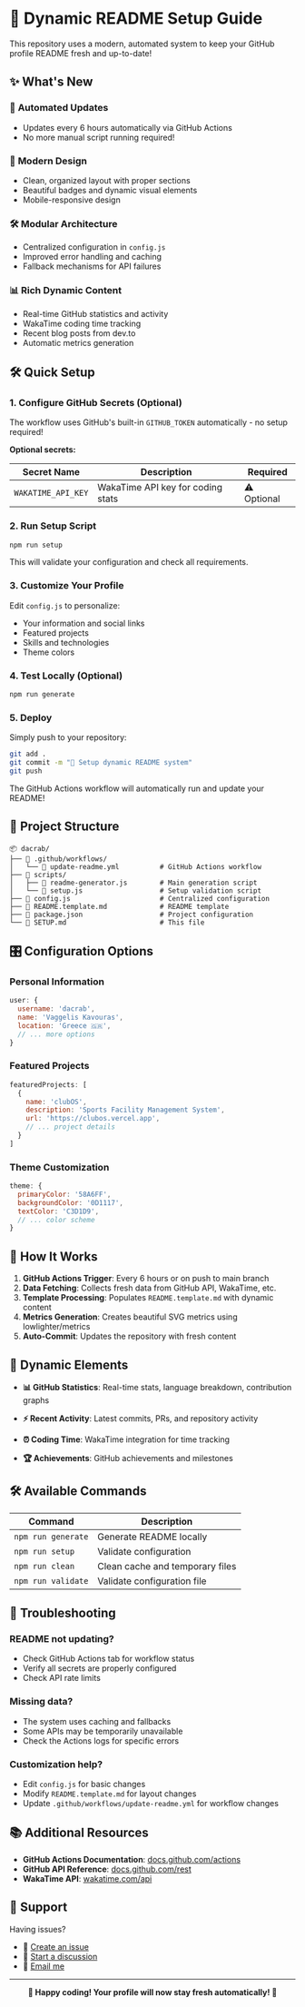 # 🚀 Dynamic README Setup Guide

This repository uses a modern, automated system to keep your GitHub profile README fresh and up-to-date!

## ✨ What's New

### 🔄 **Automated Updates**
- Updates every 6 hours automatically via GitHub Actions
- No more manual script running required!

### 🎨 **Modern Design**  
- Clean, organized layout with proper sections
- Beautiful badges and dynamic visual elements
- Mobile-responsive design

### 🛠️ **Modular Architecture**
- Centralized configuration in `config.js`
- Improved error handling and caching
- Fallback mechanisms for API failures

### 📊 **Rich Dynamic Content**
- Real-time GitHub statistics and activity
- WakaTime coding time tracking
- Recent blog posts from dev.to
- Automatic metrics generation

## 🛠️ Quick Setup

### 1. **Configure GitHub Secrets (Optional)**

The workflow uses GitHub's built-in `GITHUB_TOKEN` automatically - no setup required! 

**Optional secrets:**

| Secret Name | Description | Required |
|-------------|-------------|----------|
| `WAKATIME_API_KEY` | WakaTime API key for coding stats | ⚠️ Optional |

### 2. **Run Setup Script**

```bash
npm run setup
```

This will validate your configuration and check all requirements.

### 3. **Customize Your Profile**

Edit `config.js` to personalize:
- Your information and social links
- Featured projects
- Skills and technologies
- Theme colors

### 4. **Test Locally** (Optional)

```bash
npm run generate
```

### 5. **Deploy**

Simply push to your repository:

```bash
git add .
git commit -m "🚀 Setup dynamic README system"
git push
```

The GitHub Actions workflow will automatically run and update your README!

## 📁 Project Structure

```
📦 dacrab/
├── 📁 .github/workflows/
│   └── 📄 update-readme.yml          # GitHub Actions workflow
├── 📁 scripts/
│   ├── 📄 readme-generator.js        # Main generation script
│   └── 📄 setup.js                   # Setup validation script
├── 📄 config.js                      # Centralized configuration
├── 📄 README.template.md             # README template
├── 📄 package.json                   # Project configuration
└── 📄 SETUP.md                       # This file
```

## 🎛️ Configuration Options

### **Personal Information**
```javascript
user: {
  username: 'dacrab',
  name: 'Vaggelis Kavouras',
  location: 'Greece 🇬🇷',
  // ... more options
}
```

### **Featured Projects**  
```javascript
featuredProjects: [
  {
    name: 'clubOS',
    description: 'Sports Facility Management System',
    url: 'https://clubos.vercel.app',
    // ... project details
  }
]
```

### **Theme Customization**
```javascript
theme: {
  primaryColor: '58A6FF',
  backgroundColor: '0D1117',
  textColor: 'C3D1D9',
  // ... color scheme
}
```

## 🔄 How It Works

1. **GitHub Actions Trigger**: Every 6 hours or on push to main branch
2. **Data Fetching**: Collects fresh data from GitHub API, WakaTime, etc.
3. **Template Processing**: Populates `README.template.md` with dynamic content
4. **Metrics Generation**: Creates beautiful SVG metrics using lowlighter/metrics
5. **Auto-Commit**: Updates the repository with fresh content

## 🎨 Dynamic Elements

- **📊 GitHub Statistics**: Real-time stats, language breakdown, contribution graphs
- **⚡ Recent Activity**: Latest commits, PRs, and repository activity

- **⏰ Coding Time**: WakaTime integration for time tracking
- **🏆 Achievements**: GitHub achievements and milestones

## 🛠️ Available Commands

| Command | Description |
|---------|-------------|
| `npm run generate` | Generate README locally |
| `npm run setup` | Validate configuration |
| `npm run clean` | Clean cache and temporary files |
| `npm run validate` | Validate configuration file |

## 🔧 Troubleshooting

### **README not updating?**
- Check GitHub Actions tab for workflow status
- Verify all secrets are properly configured
- Check API rate limits

### **Missing data?**
- The system uses caching and fallbacks
- Some APIs may be temporarily unavailable
- Check the Actions logs for specific errors

### **Customization help?**
- Edit `config.js` for basic changes
- Modify `README.template.md` for layout changes
- Update `.github/workflows/update-readme.yml` for workflow changes

## 📚 Additional Resources

- **GitHub Actions Documentation**: [docs.github.com/actions](https://docs.github.com/en/actions)
- **GitHub API Reference**: [docs.github.com/rest](https://docs.github.com/en/rest)
- **WakaTime API**: [wakatime.com/api](https://wakatime.com/developers)

## 💬 Support

Having issues? 
- 🐛 [Create an issue](https://github.com/dacrab/dacrab/issues)
- 💬 [Start a discussion](https://github.com/dacrab/dacrab/discussions)
- 📧 [Email me](mailto:hello@dacrab.dev)

---

<div align="center">

**🎉 Happy coding! Your profile will now stay fresh automatically! 🎉**

</div>
